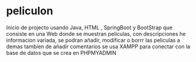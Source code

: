 # peliculon
Inicio de projecto usando Java, HTML , SpringBoot y BootStrap que consiste en una Web donde se muestran peliculas,
con descripciones he informacion variada, se podran añadir, modificar o borrr las peliculas a demas tambien de añadir comentarios
se usa XAMPP para conectar con la base de datos que se crea en PHPMYADMIN
